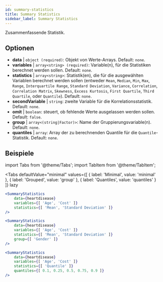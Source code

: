 ```yaml
---
id: summary-statistics 
title: Summary Statistics
sidebar_label: Summary Statistics
---
```


Zusammenfassende Statistik.

## Optionen

* __data__ | `object (required)`: Objekt von Werte-Arrays. Default: `none`.
* __variables__ | `array<string> (required)`: Variable(n), für die Statistiken berechnet werden sollen. Default: `none`.
* __statistics__ | `array<string>`: Statistik(en), die für die ausgewählten Variablen berechnet werden sollen (entweder `Mean`, `Median`, `Min`, `Max`, `Range`, `Interquartile Range`, `Standard Deviation`, `Variance`, `Correlation`, `Correlation Matrix`, `Skewness`, `Excess Kurtosis`, `First Quartile`, `Third Quartile`, oder `Quantile`). Default: `none`.
* __secondVariable__ | `string`: zweite Variable für die Korrelationsstatistik. Default: `none`.
* __omit__ | `boolean`: steuert, ob fehlende Werte ausgelassen werden sollen. Default: `false`.
* __group__ | `array<(string|Factor)>`: Name der Gruppierungsvariable(n). Default: `none`.
* __quantiles__ | `array`: Array der zu berechnenden Quantile für die `Quantile`-Statistik. Default: `none`.


## Beispiele

import Tabs from '@theme/Tabs';
import TabItem from '@theme/TabItem';

<Tabs
    defaultValue="minimal"
    values={[
        { label: 'Minimal', value: 'minimal' },
        { label: 'Grouped', value: 'group' },
        { label: 'Quantiles', value: 'quantiles' }
    ]}
    lazy
>

<TabItem value="minimal">

```jsx live
<SummaryStatistics 
    data={heartdisease} 
    variables={[ 'Age', 'Cost' ]}
    statistics={[ 'Mean', 'Standard Deviation' ]}
/>
```

</TabItem>

<TabItem value="group" >

```jsx live
<SummaryStatistics 
    data={heartdisease} 
    variables={[ 'Age', 'Cost' ]}
    statistics={[ 'Mean', 'Standard Deviation' ]}
    group={[ 'Gender' ]}
/>
```
</TabItem>

<TabItem value="quantiles">

```jsx live
<SummaryStatistics 
    data={heartdisease} 
    variables={[ 'Age', 'Cost' ]}
    statistics={[ 'Quantile' ]}
    quantiles={[ 0.1, 0.25, 0.5, 0.75, 0.9 ]}
/>
```

</TabItem>

</Tabs>
